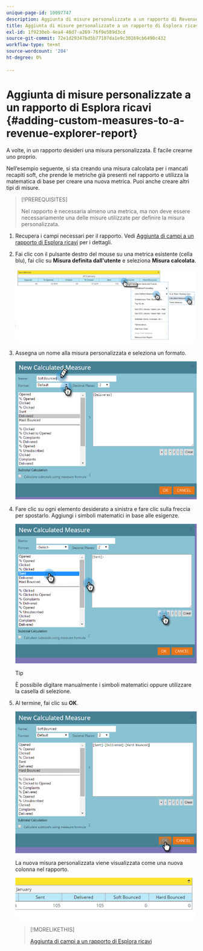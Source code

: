 ```yaml
---
unique-page-id: 10097747
description: Aggiunta di misure personalizzate a un rapporto di Revenue Explorer - Marketo Docs - Documentazione del prodotto
title: Aggiunta di misure personalizzate a un rapporto di Esplora ricavi
exl-id: 1f9230eb-4ea4-48d7-a269-76f9e589d3cd
source-git-commit: 72e1d29347bd5b77107da1e9c30169cb6490c432
workflow-type: tm+mt
source-wordcount: '204'
ht-degree: 0%

---
```


# Aggiunta di misure personalizzate a un rapporto di Esplora ricavi {#adding-custom-measures-to-a-revenue-explorer-report}

A volte, in un rapporto desideri una misura personalizzata. È facile crearne uno proprio.

Nell’esempio seguente, si sta creando una misura calcolata per i mancati recapiti soft, che prende le metriche già presenti nel rapporto e utilizza la matematica di base per creare una nuova metrica. Puoi anche creare altri tipi di misure.

>[!PREREQUISITES]
>
>Nel rapporto è necessaria almeno una metrica, ma non deve essere necessariamente una delle misure utilizzate per definire la misura personalizzata.

1. Recupera i campi necessari per il rapporto. Vedi [Aggiunta di campi a un rapporto di Esplora ricavi](/help/marketo/product-docs/reporting/revenue-cycle-analytics/revenue-explorer/adding-fields-to-a-revenue-explorer-report.md) per i dettagli.

1. Fai clic con il pulsante destro del mouse su una metrica esistente (cella blu), fai clic su **Misura definita dall&#39;utente** e seleziona **Misura calcolata**.

   ![](assets/image2016-1-26-11-3a7-3a49.png)

1. Assegna un nome alla misura personalizzata e seleziona un formato.

   ![](assets/image2016-1-26-11-3a26-3a23.png)

1. Fare clic su ogni elemento desiderato a sinistra e fare clic sulla freccia per spostarlo. Aggiungi i simboli matematici in base alle esigenze.

   ![](assets/image2016-1-26-11-3a16-3a55.png)

   >[!TIP]
   >
   >È possibile digitare manualmente i simboli matematici oppure utilizzare la casella di selezione.

1. Al termine, fai clic su **OK**.

   ![](assets/image2016-1-26-11-3a37-3a27.png)

   La nuova misura personalizzata viene visualizzata come una nuova colonna nel rapporto.

   ![](assets/image2016-1-26-11-3a29-3a16.png)

   >[!MORELIKETHIS]
   >
   >[Aggiunta di campi a un rapporto di Esplora ricavi](/help/marketo/product-docs/reporting/revenue-cycle-analytics/revenue-explorer/adding-fields-to-a-revenue-explorer-report.md)
